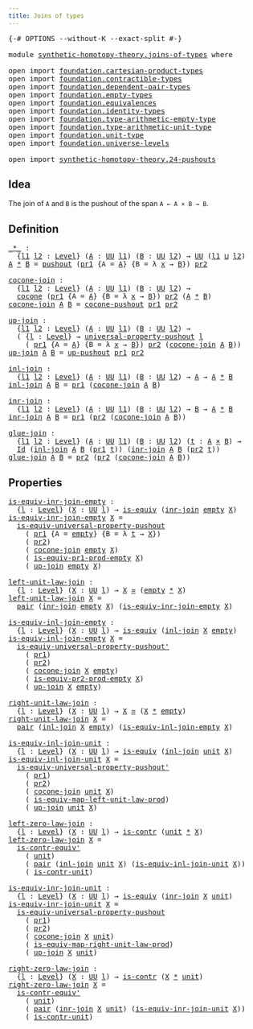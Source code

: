 ```yaml
---
title: Joins of types
---
```


<pre class="Agda"><a id="40" class="Symbol">{-#</a> <a id="44" class="Keyword">OPTIONS</a> <a id="52" class="Pragma">--without-K</a> <a id="64" class="Pragma">--exact-split</a> <a id="78" class="Symbol">#-}</a>

<a id="83" class="Keyword">module</a> <a id="90" href="synthetic-homotopy-theory.joins-of-types.html" class="Module">synthetic-homotopy-theory.joins-of-types</a> <a id="131" class="Keyword">where</a>

<a id="138" class="Keyword">open</a> <a id="143" class="Keyword">import</a> <a id="150" href="foundation.cartesian-product-types.html" class="Module">foundation.cartesian-product-types</a>
<a id="185" class="Keyword">open</a> <a id="190" class="Keyword">import</a> <a id="197" href="foundation.contractible-types.html" class="Module">foundation.contractible-types</a>
<a id="227" class="Keyword">open</a> <a id="232" class="Keyword">import</a> <a id="239" href="foundation.dependent-pair-types.html" class="Module">foundation.dependent-pair-types</a>
<a id="271" class="Keyword">open</a> <a id="276" class="Keyword">import</a> <a id="283" href="foundation.empty-types.html" class="Module">foundation.empty-types</a>
<a id="306" class="Keyword">open</a> <a id="311" class="Keyword">import</a> <a id="318" href="foundation.equivalences.html" class="Module">foundation.equivalences</a>
<a id="342" class="Keyword">open</a> <a id="347" class="Keyword">import</a> <a id="354" href="foundation.identity-types.html" class="Module">foundation.identity-types</a>
<a id="380" class="Keyword">open</a> <a id="385" class="Keyword">import</a> <a id="392" href="foundation.type-arithmetic-empty-type.html" class="Module">foundation.type-arithmetic-empty-type</a>
<a id="430" class="Keyword">open</a> <a id="435" class="Keyword">import</a> <a id="442" href="foundation.type-arithmetic-unit-type.html" class="Module">foundation.type-arithmetic-unit-type</a>
<a id="479" class="Keyword">open</a> <a id="484" class="Keyword">import</a> <a id="491" href="foundation.unit-type.html" class="Module">foundation.unit-type</a>
<a id="512" class="Keyword">open</a> <a id="517" class="Keyword">import</a> <a id="524" href="foundation.universe-levels.html" class="Module">foundation.universe-levels</a>

<a id="552" class="Keyword">open</a> <a id="557" class="Keyword">import</a> <a id="564" href="synthetic-homotopy-theory.24-pushouts.html" class="Module">synthetic-homotopy-theory.24-pushouts</a>
</pre>
## Idea

The join of `A` and `B` is the pushout of the span `A ← A × B → B`.

## Definition

<pre class="Agda"><a id="_*_"></a><a id="708" href="synthetic-homotopy-theory.joins-of-types.html#708" class="Function Operator">_*_</a> <a id="712" class="Symbol">:</a>
  <a id="716" class="Symbol">{</a><a id="717" href="synthetic-homotopy-theory.joins-of-types.html#717" class="Bound">l1</a> <a id="720" href="synthetic-homotopy-theory.joins-of-types.html#720" class="Bound">l2</a> <a id="723" class="Symbol">:</a> <a id="725" href="Agda.Primitive.html#597" class="Postulate">Level</a><a id="730" class="Symbol">}</a> <a id="732" class="Symbol">(</a><a id="733" href="synthetic-homotopy-theory.joins-of-types.html#733" class="Bound">A</a> <a id="735" class="Symbol">:</a> <a id="737" href="foundation-core.universe-levels.html#222" class="Primitive">UU</a> <a id="740" href="synthetic-homotopy-theory.joins-of-types.html#717" class="Bound">l1</a><a id="742" class="Symbol">)</a> <a id="744" class="Symbol">(</a><a id="745" href="synthetic-homotopy-theory.joins-of-types.html#745" class="Bound">B</a> <a id="747" class="Symbol">:</a> <a id="749" href="foundation-core.universe-levels.html#222" class="Primitive">UU</a> <a id="752" href="synthetic-homotopy-theory.joins-of-types.html#720" class="Bound">l2</a><a id="754" class="Symbol">)</a> <a id="756" class="Symbol">→</a> <a id="758" href="foundation-core.universe-levels.html#222" class="Primitive">UU</a> <a id="761" class="Symbol">(</a><a id="762" href="synthetic-homotopy-theory.joins-of-types.html#717" class="Bound">l1</a> <a id="765" href="Agda.Primitive.html#810" class="Primitive Operator">⊔</a> <a id="767" href="synthetic-homotopy-theory.joins-of-types.html#720" class="Bound">l2</a><a id="769" class="Symbol">)</a>
<a id="771" href="synthetic-homotopy-theory.joins-of-types.html#771" class="Bound">A</a> <a id="773" href="synthetic-homotopy-theory.joins-of-types.html#708" class="Function Operator">*</a> <a id="775" href="synthetic-homotopy-theory.joins-of-types.html#775" class="Bound">B</a> <a id="777" class="Symbol">=</a> <a id="779" href="synthetic-homotopy-theory.24-pushouts.html#11039" class="Postulate">pushout</a> <a id="787" class="Symbol">(</a><a id="788" href="foundation-core.dependent-pair-types.html#592" class="Field">pr1</a> <a id="792" class="Symbol">{</a><a id="793" class="Argument">A</a> <a id="795" class="Symbol">=</a> <a id="797" href="synthetic-homotopy-theory.joins-of-types.html#771" class="Bound">A</a><a id="798" class="Symbol">}</a> <a id="800" class="Symbol">{</a><a id="801" class="Argument">B</a> <a id="803" class="Symbol">=</a> <a id="805" class="Symbol">λ</a> <a id="807" href="synthetic-homotopy-theory.joins-of-types.html#807" class="Bound">x</a> <a id="809" class="Symbol">→</a> <a id="811" href="synthetic-homotopy-theory.joins-of-types.html#775" class="Bound">B</a><a id="812" class="Symbol">})</a> <a id="815" href="foundation-core.dependent-pair-types.html#604" class="Field">pr2</a>

<a id="cocone-join"></a><a id="820" href="synthetic-homotopy-theory.joins-of-types.html#820" class="Function">cocone-join</a> <a id="832" class="Symbol">:</a>
  <a id="836" class="Symbol">{</a><a id="837" href="synthetic-homotopy-theory.joins-of-types.html#837" class="Bound">l1</a> <a id="840" href="synthetic-homotopy-theory.joins-of-types.html#840" class="Bound">l2</a> <a id="843" class="Symbol">:</a> <a id="845" href="Agda.Primitive.html#597" class="Postulate">Level</a><a id="850" class="Symbol">}</a> <a id="852" class="Symbol">(</a><a id="853" href="synthetic-homotopy-theory.joins-of-types.html#853" class="Bound">A</a> <a id="855" class="Symbol">:</a> <a id="857" href="foundation-core.universe-levels.html#222" class="Primitive">UU</a> <a id="860" href="synthetic-homotopy-theory.joins-of-types.html#837" class="Bound">l1</a><a id="862" class="Symbol">)</a> <a id="864" class="Symbol">(</a><a id="865" href="synthetic-homotopy-theory.joins-of-types.html#865" class="Bound">B</a> <a id="867" class="Symbol">:</a> <a id="869" href="foundation-core.universe-levels.html#222" class="Primitive">UU</a> <a id="872" href="synthetic-homotopy-theory.joins-of-types.html#840" class="Bound">l2</a><a id="874" class="Symbol">)</a> <a id="876" class="Symbol">→</a>
  <a id="880" href="synthetic-homotopy-theory.24-pushouts.html#1435" class="Function">cocone</a> <a id="887" class="Symbol">(</a><a id="888" href="foundation-core.dependent-pair-types.html#592" class="Field">pr1</a> <a id="892" class="Symbol">{</a><a id="893" class="Argument">A</a> <a id="895" class="Symbol">=</a> <a id="897" href="synthetic-homotopy-theory.joins-of-types.html#853" class="Bound">A</a><a id="898" class="Symbol">}</a> <a id="900" class="Symbol">{</a><a id="901" class="Argument">B</a> <a id="903" class="Symbol">=</a> <a id="905" class="Symbol">λ</a> <a id="907" href="synthetic-homotopy-theory.joins-of-types.html#907" class="Bound">x</a> <a id="909" class="Symbol">→</a> <a id="911" href="synthetic-homotopy-theory.joins-of-types.html#865" class="Bound">B</a><a id="912" class="Symbol">})</a> <a id="915" href="foundation-core.dependent-pair-types.html#604" class="Field">pr2</a> <a id="919" class="Symbol">(</a><a id="920" href="synthetic-homotopy-theory.joins-of-types.html#853" class="Bound">A</a> <a id="922" href="synthetic-homotopy-theory.joins-of-types.html#708" class="Function Operator">*</a> <a id="924" href="synthetic-homotopy-theory.joins-of-types.html#865" class="Bound">B</a><a id="925" class="Symbol">)</a>
<a id="927" href="synthetic-homotopy-theory.joins-of-types.html#820" class="Function">cocone-join</a> <a id="939" href="synthetic-homotopy-theory.joins-of-types.html#939" class="Bound">A</a> <a id="941" href="synthetic-homotopy-theory.joins-of-types.html#941" class="Bound">B</a> <a id="943" class="Symbol">=</a> <a id="945" href="synthetic-homotopy-theory.24-pushouts.html#11588" class="Function">cocone-pushout</a> <a id="960" href="foundation-core.dependent-pair-types.html#592" class="Field">pr1</a> <a id="964" href="foundation-core.dependent-pair-types.html#604" class="Field">pr2</a>

<a id="up-join"></a><a id="969" href="synthetic-homotopy-theory.joins-of-types.html#969" class="Function">up-join</a> <a id="977" class="Symbol">:</a>
  <a id="981" class="Symbol">{</a><a id="982" href="synthetic-homotopy-theory.joins-of-types.html#982" class="Bound">l1</a> <a id="985" href="synthetic-homotopy-theory.joins-of-types.html#985" class="Bound">l2</a> <a id="988" class="Symbol">:</a> <a id="990" href="Agda.Primitive.html#597" class="Postulate">Level</a><a id="995" class="Symbol">}</a> <a id="997" class="Symbol">(</a><a id="998" href="synthetic-homotopy-theory.joins-of-types.html#998" class="Bound">A</a> <a id="1000" class="Symbol">:</a> <a id="1002" href="foundation-core.universe-levels.html#222" class="Primitive">UU</a> <a id="1005" href="synthetic-homotopy-theory.joins-of-types.html#982" class="Bound">l1</a><a id="1007" class="Symbol">)</a> <a id="1009" class="Symbol">(</a><a id="1010" href="synthetic-homotopy-theory.joins-of-types.html#1010" class="Bound">B</a> <a id="1012" class="Symbol">:</a> <a id="1014" href="foundation-core.universe-levels.html#222" class="Primitive">UU</a> <a id="1017" href="synthetic-homotopy-theory.joins-of-types.html#985" class="Bound">l2</a><a id="1019" class="Symbol">)</a> <a id="1021" class="Symbol">→</a>
  <a id="1025" class="Symbol">(</a> <a id="1027" class="Symbol">{</a><a id="1028" href="synthetic-homotopy-theory.joins-of-types.html#1028" class="Bound">l</a> <a id="1030" class="Symbol">:</a> <a id="1032" href="Agda.Primitive.html#597" class="Postulate">Level</a><a id="1037" class="Symbol">}</a> <a id="1039" class="Symbol">→</a> <a id="1041" href="synthetic-homotopy-theory.24-pushouts.html#5578" class="Function">universal-property-pushout</a> <a id="1068" href="synthetic-homotopy-theory.joins-of-types.html#1028" class="Bound">l</a>
    <a id="1074" class="Symbol">(</a> <a id="1076" href="foundation-core.dependent-pair-types.html#592" class="Field">pr1</a> <a id="1080" class="Symbol">{</a><a id="1081" class="Argument">A</a> <a id="1083" class="Symbol">=</a> <a id="1085" href="synthetic-homotopy-theory.joins-of-types.html#998" class="Bound">A</a><a id="1086" class="Symbol">}</a> <a id="1088" class="Symbol">{</a><a id="1089" class="Argument">B</a> <a id="1091" class="Symbol">=</a> <a id="1093" class="Symbol">λ</a> <a id="1095" href="synthetic-homotopy-theory.joins-of-types.html#1095" class="Bound">x</a> <a id="1097" class="Symbol">→</a> <a id="1099" href="synthetic-homotopy-theory.joins-of-types.html#1010" class="Bound">B</a><a id="1100" class="Symbol">})</a> <a id="1103" href="foundation-core.dependent-pair-types.html#604" class="Field">pr2</a> <a id="1107" class="Symbol">(</a><a id="1108" href="synthetic-homotopy-theory.joins-of-types.html#820" class="Function">cocone-join</a> <a id="1120" href="synthetic-homotopy-theory.joins-of-types.html#998" class="Bound">A</a> <a id="1122" href="synthetic-homotopy-theory.joins-of-types.html#1010" class="Bound">B</a><a id="1123" class="Symbol">))</a>
<a id="1126" href="synthetic-homotopy-theory.joins-of-types.html#969" class="Function">up-join</a> <a id="1134" href="synthetic-homotopy-theory.joins-of-types.html#1134" class="Bound">A</a> <a id="1136" href="synthetic-homotopy-theory.joins-of-types.html#1136" class="Bound">B</a> <a id="1138" class="Symbol">=</a> <a id="1140" href="synthetic-homotopy-theory.24-pushouts.html#11842" class="Postulate">up-pushout</a> <a id="1151" href="foundation-core.dependent-pair-types.html#592" class="Field">pr1</a> <a id="1155" href="foundation-core.dependent-pair-types.html#604" class="Field">pr2</a>

<a id="inl-join"></a><a id="1160" href="synthetic-homotopy-theory.joins-of-types.html#1160" class="Function">inl-join</a> <a id="1169" class="Symbol">:</a>
  <a id="1173" class="Symbol">{</a><a id="1174" href="synthetic-homotopy-theory.joins-of-types.html#1174" class="Bound">l1</a> <a id="1177" href="synthetic-homotopy-theory.joins-of-types.html#1177" class="Bound">l2</a> <a id="1180" class="Symbol">:</a> <a id="1182" href="Agda.Primitive.html#597" class="Postulate">Level</a><a id="1187" class="Symbol">}</a> <a id="1189" class="Symbol">(</a><a id="1190" href="synthetic-homotopy-theory.joins-of-types.html#1190" class="Bound">A</a> <a id="1192" class="Symbol">:</a> <a id="1194" href="foundation-core.universe-levels.html#222" class="Primitive">UU</a> <a id="1197" href="synthetic-homotopy-theory.joins-of-types.html#1174" class="Bound">l1</a><a id="1199" class="Symbol">)</a> <a id="1201" class="Symbol">(</a><a id="1202" href="synthetic-homotopy-theory.joins-of-types.html#1202" class="Bound">B</a> <a id="1204" class="Symbol">:</a> <a id="1206" href="foundation-core.universe-levels.html#222" class="Primitive">UU</a> <a id="1209" href="synthetic-homotopy-theory.joins-of-types.html#1177" class="Bound">l2</a><a id="1211" class="Symbol">)</a> <a id="1213" class="Symbol">→</a> <a id="1215" href="synthetic-homotopy-theory.joins-of-types.html#1190" class="Bound">A</a> <a id="1217" class="Symbol">→</a> <a id="1219" href="synthetic-homotopy-theory.joins-of-types.html#1190" class="Bound">A</a> <a id="1221" href="synthetic-homotopy-theory.joins-of-types.html#708" class="Function Operator">*</a> <a id="1223" href="synthetic-homotopy-theory.joins-of-types.html#1202" class="Bound">B</a>
<a id="1225" href="synthetic-homotopy-theory.joins-of-types.html#1160" class="Function">inl-join</a> <a id="1234" href="synthetic-homotopy-theory.joins-of-types.html#1234" class="Bound">A</a> <a id="1236" href="synthetic-homotopy-theory.joins-of-types.html#1236" class="Bound">B</a> <a id="1238" class="Symbol">=</a> <a id="1240" href="foundation-core.dependent-pair-types.html#592" class="Field">pr1</a> <a id="1244" class="Symbol">(</a><a id="1245" href="synthetic-homotopy-theory.joins-of-types.html#820" class="Function">cocone-join</a> <a id="1257" href="synthetic-homotopy-theory.joins-of-types.html#1234" class="Bound">A</a> <a id="1259" href="synthetic-homotopy-theory.joins-of-types.html#1236" class="Bound">B</a><a id="1260" class="Symbol">)</a>

<a id="inr-join"></a><a id="1263" href="synthetic-homotopy-theory.joins-of-types.html#1263" class="Function">inr-join</a> <a id="1272" class="Symbol">:</a>
  <a id="1276" class="Symbol">{</a><a id="1277" href="synthetic-homotopy-theory.joins-of-types.html#1277" class="Bound">l1</a> <a id="1280" href="synthetic-homotopy-theory.joins-of-types.html#1280" class="Bound">l2</a> <a id="1283" class="Symbol">:</a> <a id="1285" href="Agda.Primitive.html#597" class="Postulate">Level</a><a id="1290" class="Symbol">}</a> <a id="1292" class="Symbol">(</a><a id="1293" href="synthetic-homotopy-theory.joins-of-types.html#1293" class="Bound">A</a> <a id="1295" class="Symbol">:</a> <a id="1297" href="foundation-core.universe-levels.html#222" class="Primitive">UU</a> <a id="1300" href="synthetic-homotopy-theory.joins-of-types.html#1277" class="Bound">l1</a><a id="1302" class="Symbol">)</a> <a id="1304" class="Symbol">(</a><a id="1305" href="synthetic-homotopy-theory.joins-of-types.html#1305" class="Bound">B</a> <a id="1307" class="Symbol">:</a> <a id="1309" href="foundation-core.universe-levels.html#222" class="Primitive">UU</a> <a id="1312" href="synthetic-homotopy-theory.joins-of-types.html#1280" class="Bound">l2</a><a id="1314" class="Symbol">)</a> <a id="1316" class="Symbol">→</a> <a id="1318" href="synthetic-homotopy-theory.joins-of-types.html#1305" class="Bound">B</a> <a id="1320" class="Symbol">→</a> <a id="1322" href="synthetic-homotopy-theory.joins-of-types.html#1293" class="Bound">A</a> <a id="1324" href="synthetic-homotopy-theory.joins-of-types.html#708" class="Function Operator">*</a> <a id="1326" href="synthetic-homotopy-theory.joins-of-types.html#1305" class="Bound">B</a>
<a id="1328" href="synthetic-homotopy-theory.joins-of-types.html#1263" class="Function">inr-join</a> <a id="1337" href="synthetic-homotopy-theory.joins-of-types.html#1337" class="Bound">A</a> <a id="1339" href="synthetic-homotopy-theory.joins-of-types.html#1339" class="Bound">B</a> <a id="1341" class="Symbol">=</a> <a id="1343" href="foundation-core.dependent-pair-types.html#592" class="Field">pr1</a> <a id="1347" class="Symbol">(</a><a id="1348" href="foundation-core.dependent-pair-types.html#604" class="Field">pr2</a> <a id="1352" class="Symbol">(</a><a id="1353" href="synthetic-homotopy-theory.joins-of-types.html#820" class="Function">cocone-join</a> <a id="1365" href="synthetic-homotopy-theory.joins-of-types.html#1337" class="Bound">A</a> <a id="1367" href="synthetic-homotopy-theory.joins-of-types.html#1339" class="Bound">B</a><a id="1368" class="Symbol">))</a>

<a id="glue-join"></a><a id="1372" href="synthetic-homotopy-theory.joins-of-types.html#1372" class="Function">glue-join</a> <a id="1382" class="Symbol">:</a>
  <a id="1386" class="Symbol">{</a><a id="1387" href="synthetic-homotopy-theory.joins-of-types.html#1387" class="Bound">l1</a> <a id="1390" href="synthetic-homotopy-theory.joins-of-types.html#1390" class="Bound">l2</a> <a id="1393" class="Symbol">:</a> <a id="1395" href="Agda.Primitive.html#597" class="Postulate">Level</a><a id="1400" class="Symbol">}</a> <a id="1402" class="Symbol">(</a><a id="1403" href="synthetic-homotopy-theory.joins-of-types.html#1403" class="Bound">A</a> <a id="1405" class="Symbol">:</a> <a id="1407" href="foundation-core.universe-levels.html#222" class="Primitive">UU</a> <a id="1410" href="synthetic-homotopy-theory.joins-of-types.html#1387" class="Bound">l1</a><a id="1412" class="Symbol">)</a> <a id="1414" class="Symbol">(</a><a id="1415" href="synthetic-homotopy-theory.joins-of-types.html#1415" class="Bound">B</a> <a id="1417" class="Symbol">:</a> <a id="1419" href="foundation-core.universe-levels.html#222" class="Primitive">UU</a> <a id="1422" href="synthetic-homotopy-theory.joins-of-types.html#1390" class="Bound">l2</a><a id="1424" class="Symbol">)</a> <a id="1426" class="Symbol">(</a><a id="1427" href="synthetic-homotopy-theory.joins-of-types.html#1427" class="Bound">t</a> <a id="1429" class="Symbol">:</a> <a id="1431" href="synthetic-homotopy-theory.joins-of-types.html#1403" class="Bound">A</a> <a id="1433" href="foundation-core.cartesian-product-types.html#577" class="Function Operator">×</a> <a id="1435" href="synthetic-homotopy-theory.joins-of-types.html#1415" class="Bound">B</a><a id="1436" class="Symbol">)</a> <a id="1438" class="Symbol">→</a>
  <a id="1442" href="foundation-core.identity-types.html#641" class="Datatype">Id</a> <a id="1445" class="Symbol">(</a><a id="1446" href="synthetic-homotopy-theory.joins-of-types.html#1160" class="Function">inl-join</a> <a id="1455" href="synthetic-homotopy-theory.joins-of-types.html#1403" class="Bound">A</a> <a id="1457" href="synthetic-homotopy-theory.joins-of-types.html#1415" class="Bound">B</a> <a id="1459" class="Symbol">(</a><a id="1460" href="foundation-core.dependent-pair-types.html#592" class="Field">pr1</a> <a id="1464" href="synthetic-homotopy-theory.joins-of-types.html#1427" class="Bound">t</a><a id="1465" class="Symbol">))</a> <a id="1468" class="Symbol">(</a><a id="1469" href="synthetic-homotopy-theory.joins-of-types.html#1263" class="Function">inr-join</a> <a id="1478" href="synthetic-homotopy-theory.joins-of-types.html#1403" class="Bound">A</a> <a id="1480" href="synthetic-homotopy-theory.joins-of-types.html#1415" class="Bound">B</a> <a id="1482" class="Symbol">(</a><a id="1483" href="foundation-core.dependent-pair-types.html#604" class="Field">pr2</a> <a id="1487" href="synthetic-homotopy-theory.joins-of-types.html#1427" class="Bound">t</a><a id="1488" class="Symbol">))</a>
<a id="1491" href="synthetic-homotopy-theory.joins-of-types.html#1372" class="Function">glue-join</a> <a id="1501" href="synthetic-homotopy-theory.joins-of-types.html#1501" class="Bound">A</a> <a id="1503" href="synthetic-homotopy-theory.joins-of-types.html#1503" class="Bound">B</a> <a id="1505" class="Symbol">=</a> <a id="1507" href="foundation-core.dependent-pair-types.html#604" class="Field">pr2</a> <a id="1511" class="Symbol">(</a><a id="1512" href="foundation-core.dependent-pair-types.html#604" class="Field">pr2</a> <a id="1516" class="Symbol">(</a><a id="1517" href="synthetic-homotopy-theory.joins-of-types.html#820" class="Function">cocone-join</a> <a id="1529" href="synthetic-homotopy-theory.joins-of-types.html#1501" class="Bound">A</a> <a id="1531" href="synthetic-homotopy-theory.joins-of-types.html#1503" class="Bound">B</a><a id="1532" class="Symbol">))</a>
</pre>
## Properties

<pre class="Agda"><a id="is-equiv-inr-join-empty"></a><a id="1563" href="synthetic-homotopy-theory.joins-of-types.html#1563" class="Function">is-equiv-inr-join-empty</a> <a id="1587" class="Symbol">:</a>
  <a id="1591" class="Symbol">{</a><a id="1592" href="synthetic-homotopy-theory.joins-of-types.html#1592" class="Bound">l</a> <a id="1594" class="Symbol">:</a> <a id="1596" href="Agda.Primitive.html#597" class="Postulate">Level</a><a id="1601" class="Symbol">}</a> <a id="1603" class="Symbol">(</a><a id="1604" href="synthetic-homotopy-theory.joins-of-types.html#1604" class="Bound">X</a> <a id="1606" class="Symbol">:</a> <a id="1608" href="foundation-core.universe-levels.html#222" class="Primitive">UU</a> <a id="1611" href="synthetic-homotopy-theory.joins-of-types.html#1592" class="Bound">l</a><a id="1612" class="Symbol">)</a> <a id="1614" class="Symbol">→</a> <a id="1616" href="foundation-core.equivalences.html#1542" class="Function">is-equiv</a> <a id="1625" class="Symbol">(</a><a id="1626" href="synthetic-homotopy-theory.joins-of-types.html#1263" class="Function">inr-join</a> <a id="1635" href="foundation-core.empty-types.html#1044" class="Datatype">empty</a> <a id="1641" href="synthetic-homotopy-theory.joins-of-types.html#1604" class="Bound">X</a><a id="1642" class="Symbol">)</a>
<a id="1644" href="synthetic-homotopy-theory.joins-of-types.html#1563" class="Function">is-equiv-inr-join-empty</a> <a id="1668" href="synthetic-homotopy-theory.joins-of-types.html#1668" class="Bound">X</a> <a id="1670" class="Symbol">=</a>
  <a id="1674" href="synthetic-homotopy-theory.24-pushouts.html#22298" class="Function">is-equiv-universal-property-pushout</a>
    <a id="1714" class="Symbol">(</a> <a id="1716" href="foundation-core.dependent-pair-types.html#592" class="Field">pr1</a> <a id="1720" class="Symbol">{</a><a id="1721" class="Argument">A</a> <a id="1723" class="Symbol">=</a> <a id="1725" href="foundation-core.empty-types.html#1044" class="Datatype">empty</a><a id="1730" class="Symbol">}</a> <a id="1732" class="Symbol">{</a><a id="1733" class="Argument">B</a> <a id="1735" class="Symbol">=</a> <a id="1737" class="Symbol">λ</a> <a id="1739" href="synthetic-homotopy-theory.joins-of-types.html#1739" class="Bound">t</a> <a id="1741" class="Symbol">→</a> <a id="1743" href="synthetic-homotopy-theory.joins-of-types.html#1668" class="Bound">X</a><a id="1744" class="Symbol">})</a>
    <a id="1751" class="Symbol">(</a> <a id="1753" href="foundation-core.dependent-pair-types.html#604" class="Field">pr2</a><a id="1756" class="Symbol">)</a>
    <a id="1762" class="Symbol">(</a> <a id="1764" href="synthetic-homotopy-theory.joins-of-types.html#820" class="Function">cocone-join</a> <a id="1776" href="foundation-core.empty-types.html#1044" class="Datatype">empty</a> <a id="1782" href="synthetic-homotopy-theory.joins-of-types.html#1668" class="Bound">X</a><a id="1783" class="Symbol">)</a>
    <a id="1789" class="Symbol">(</a> <a id="1791" href="foundation.type-arithmetic-empty-type.html#1211" class="Function">is-equiv-pr1-prod-empty</a> <a id="1815" href="synthetic-homotopy-theory.joins-of-types.html#1668" class="Bound">X</a><a id="1816" class="Symbol">)</a>
    <a id="1822" class="Symbol">(</a> <a id="1824" href="synthetic-homotopy-theory.joins-of-types.html#969" class="Function">up-join</a> <a id="1832" href="foundation-core.empty-types.html#1044" class="Datatype">empty</a> <a id="1838" href="synthetic-homotopy-theory.joins-of-types.html#1668" class="Bound">X</a><a id="1839" class="Symbol">)</a>

<a id="left-unit-law-join"></a><a id="1842" href="synthetic-homotopy-theory.joins-of-types.html#1842" class="Function">left-unit-law-join</a> <a id="1861" class="Symbol">:</a>
  <a id="1865" class="Symbol">{</a><a id="1866" href="synthetic-homotopy-theory.joins-of-types.html#1866" class="Bound">l</a> <a id="1868" class="Symbol">:</a> <a id="1870" href="Agda.Primitive.html#597" class="Postulate">Level</a><a id="1875" class="Symbol">}</a> <a id="1877" class="Symbol">(</a><a id="1878" href="synthetic-homotopy-theory.joins-of-types.html#1878" class="Bound">X</a> <a id="1880" class="Symbol">:</a> <a id="1882" href="foundation-core.universe-levels.html#222" class="Primitive">UU</a> <a id="1885" href="synthetic-homotopy-theory.joins-of-types.html#1866" class="Bound">l</a><a id="1886" class="Symbol">)</a> <a id="1888" class="Symbol">→</a> <a id="1890" href="synthetic-homotopy-theory.joins-of-types.html#1878" class="Bound">X</a> <a id="1892" href="foundation-core.equivalences.html#1607" class="Function Operator">≃</a> <a id="1894" class="Symbol">(</a><a id="1895" href="foundation-core.empty-types.html#1044" class="Datatype">empty</a> <a id="1901" href="synthetic-homotopy-theory.joins-of-types.html#708" class="Function Operator">*</a> <a id="1903" href="synthetic-homotopy-theory.joins-of-types.html#1878" class="Bound">X</a><a id="1904" class="Symbol">)</a>
<a id="1906" href="synthetic-homotopy-theory.joins-of-types.html#1842" class="Function">left-unit-law-join</a> <a id="1925" href="synthetic-homotopy-theory.joins-of-types.html#1925" class="Bound">X</a> <a id="1927" class="Symbol">=</a>
  <a id="1931" href="foundation-core.dependent-pair-types.html#575" class="InductiveConstructor">pair</a> <a id="1936" class="Symbol">(</a><a id="1937" href="synthetic-homotopy-theory.joins-of-types.html#1263" class="Function">inr-join</a> <a id="1946" href="foundation-core.empty-types.html#1044" class="Datatype">empty</a> <a id="1952" href="synthetic-homotopy-theory.joins-of-types.html#1925" class="Bound">X</a><a id="1953" class="Symbol">)</a> <a id="1955" class="Symbol">(</a><a id="1956" href="synthetic-homotopy-theory.joins-of-types.html#1563" class="Function">is-equiv-inr-join-empty</a> <a id="1980" href="synthetic-homotopy-theory.joins-of-types.html#1925" class="Bound">X</a><a id="1981" class="Symbol">)</a>

<a id="is-equiv-inl-join-empty"></a><a id="1984" href="synthetic-homotopy-theory.joins-of-types.html#1984" class="Function">is-equiv-inl-join-empty</a> <a id="2008" class="Symbol">:</a>
  <a id="2012" class="Symbol">{</a><a id="2013" href="synthetic-homotopy-theory.joins-of-types.html#2013" class="Bound">l</a> <a id="2015" class="Symbol">:</a> <a id="2017" href="Agda.Primitive.html#597" class="Postulate">Level</a><a id="2022" class="Symbol">}</a> <a id="2024" class="Symbol">(</a><a id="2025" href="synthetic-homotopy-theory.joins-of-types.html#2025" class="Bound">X</a> <a id="2027" class="Symbol">:</a> <a id="2029" href="foundation-core.universe-levels.html#222" class="Primitive">UU</a> <a id="2032" href="synthetic-homotopy-theory.joins-of-types.html#2013" class="Bound">l</a><a id="2033" class="Symbol">)</a> <a id="2035" class="Symbol">→</a> <a id="2037" href="foundation-core.equivalences.html#1542" class="Function">is-equiv</a> <a id="2046" class="Symbol">(</a><a id="2047" href="synthetic-homotopy-theory.joins-of-types.html#1160" class="Function">inl-join</a> <a id="2056" href="synthetic-homotopy-theory.joins-of-types.html#2025" class="Bound">X</a> <a id="2058" href="foundation-core.empty-types.html#1044" class="Datatype">empty</a><a id="2063" class="Symbol">)</a>
<a id="2065" href="synthetic-homotopy-theory.joins-of-types.html#1984" class="Function">is-equiv-inl-join-empty</a> <a id="2089" href="synthetic-homotopy-theory.joins-of-types.html#2089" class="Bound">X</a> <a id="2091" class="Symbol">=</a>
  <a id="2095" href="synthetic-homotopy-theory.24-pushouts.html#23451" class="Function">is-equiv-universal-property-pushout&#39;</a>
    <a id="2136" class="Symbol">(</a> <a id="2138" href="foundation-core.dependent-pair-types.html#592" class="Field">pr1</a><a id="2141" class="Symbol">)</a>
    <a id="2147" class="Symbol">(</a> <a id="2149" href="foundation-core.dependent-pair-types.html#604" class="Field">pr2</a><a id="2152" class="Symbol">)</a>
    <a id="2158" class="Symbol">(</a> <a id="2160" href="synthetic-homotopy-theory.joins-of-types.html#820" class="Function">cocone-join</a> <a id="2172" href="synthetic-homotopy-theory.joins-of-types.html#2089" class="Bound">X</a> <a id="2174" href="foundation-core.empty-types.html#1044" class="Datatype">empty</a><a id="2179" class="Symbol">)</a>
    <a id="2185" class="Symbol">(</a> <a id="2187" href="foundation.type-arithmetic-empty-type.html#1909" class="Function">is-equiv-pr2-prod-empty</a> <a id="2211" href="synthetic-homotopy-theory.joins-of-types.html#2089" class="Bound">X</a><a id="2212" class="Symbol">)</a>
    <a id="2218" class="Symbol">(</a> <a id="2220" href="synthetic-homotopy-theory.joins-of-types.html#969" class="Function">up-join</a> <a id="2228" href="synthetic-homotopy-theory.joins-of-types.html#2089" class="Bound">X</a> <a id="2230" href="foundation-core.empty-types.html#1044" class="Datatype">empty</a><a id="2235" class="Symbol">)</a>

<a id="right-unit-law-join"></a><a id="2238" href="synthetic-homotopy-theory.joins-of-types.html#2238" class="Function">right-unit-law-join</a> <a id="2258" class="Symbol">:</a>
  <a id="2262" class="Symbol">{</a><a id="2263" href="synthetic-homotopy-theory.joins-of-types.html#2263" class="Bound">l</a> <a id="2265" class="Symbol">:</a> <a id="2267" href="Agda.Primitive.html#597" class="Postulate">Level</a><a id="2272" class="Symbol">}</a> <a id="2274" class="Symbol">(</a><a id="2275" href="synthetic-homotopy-theory.joins-of-types.html#2275" class="Bound">X</a> <a id="2277" class="Symbol">:</a> <a id="2279" href="foundation-core.universe-levels.html#222" class="Primitive">UU</a> <a id="2282" href="synthetic-homotopy-theory.joins-of-types.html#2263" class="Bound">l</a><a id="2283" class="Symbol">)</a> <a id="2285" class="Symbol">→</a> <a id="2287" href="synthetic-homotopy-theory.joins-of-types.html#2275" class="Bound">X</a> <a id="2289" href="foundation-core.equivalences.html#1607" class="Function Operator">≃</a> <a id="2291" class="Symbol">(</a><a id="2292" href="synthetic-homotopy-theory.joins-of-types.html#2275" class="Bound">X</a> <a id="2294" href="synthetic-homotopy-theory.joins-of-types.html#708" class="Function Operator">*</a> <a id="2296" href="foundation-core.empty-types.html#1044" class="Datatype">empty</a><a id="2301" class="Symbol">)</a>
<a id="2303" href="synthetic-homotopy-theory.joins-of-types.html#2238" class="Function">right-unit-law-join</a> <a id="2323" href="synthetic-homotopy-theory.joins-of-types.html#2323" class="Bound">X</a> <a id="2325" class="Symbol">=</a>
  <a id="2329" href="foundation-core.dependent-pair-types.html#575" class="InductiveConstructor">pair</a> <a id="2334" class="Symbol">(</a><a id="2335" href="synthetic-homotopy-theory.joins-of-types.html#1160" class="Function">inl-join</a> <a id="2344" href="synthetic-homotopy-theory.joins-of-types.html#2323" class="Bound">X</a> <a id="2346" href="foundation-core.empty-types.html#1044" class="Datatype">empty</a><a id="2351" class="Symbol">)</a> <a id="2353" class="Symbol">(</a><a id="2354" href="synthetic-homotopy-theory.joins-of-types.html#1984" class="Function">is-equiv-inl-join-empty</a> <a id="2378" href="synthetic-homotopy-theory.joins-of-types.html#2323" class="Bound">X</a><a id="2379" class="Symbol">)</a>

<a id="is-equiv-inl-join-unit"></a><a id="2382" href="synthetic-homotopy-theory.joins-of-types.html#2382" class="Function">is-equiv-inl-join-unit</a> <a id="2405" class="Symbol">:</a>
  <a id="2409" class="Symbol">{</a><a id="2410" href="synthetic-homotopy-theory.joins-of-types.html#2410" class="Bound">l</a> <a id="2412" class="Symbol">:</a> <a id="2414" href="Agda.Primitive.html#597" class="Postulate">Level</a><a id="2419" class="Symbol">}</a> <a id="2421" class="Symbol">(</a><a id="2422" href="synthetic-homotopy-theory.joins-of-types.html#2422" class="Bound">X</a> <a id="2424" class="Symbol">:</a> <a id="2426" href="foundation-core.universe-levels.html#222" class="Primitive">UU</a> <a id="2429" href="synthetic-homotopy-theory.joins-of-types.html#2410" class="Bound">l</a><a id="2430" class="Symbol">)</a> <a id="2432" class="Symbol">→</a> <a id="2434" href="foundation-core.equivalences.html#1542" class="Function">is-equiv</a> <a id="2443" class="Symbol">(</a><a id="2444" href="synthetic-homotopy-theory.joins-of-types.html#1160" class="Function">inl-join</a> <a id="2453" href="foundation.unit-type.html#1075" class="Datatype">unit</a> <a id="2458" href="synthetic-homotopy-theory.joins-of-types.html#2422" class="Bound">X</a><a id="2459" class="Symbol">)</a>
<a id="2461" href="synthetic-homotopy-theory.joins-of-types.html#2382" class="Function">is-equiv-inl-join-unit</a> <a id="2484" href="synthetic-homotopy-theory.joins-of-types.html#2484" class="Bound">X</a> <a id="2486" class="Symbol">=</a>
  <a id="2490" href="synthetic-homotopy-theory.24-pushouts.html#23451" class="Function">is-equiv-universal-property-pushout&#39;</a>
    <a id="2531" class="Symbol">(</a> <a id="2533" href="foundation-core.dependent-pair-types.html#592" class="Field">pr1</a><a id="2536" class="Symbol">)</a>
    <a id="2542" class="Symbol">(</a> <a id="2544" href="foundation-core.dependent-pair-types.html#604" class="Field">pr2</a><a id="2547" class="Symbol">)</a>
    <a id="2553" class="Symbol">(</a> <a id="2555" href="synthetic-homotopy-theory.joins-of-types.html#820" class="Function">cocone-join</a> <a id="2567" href="foundation.unit-type.html#1075" class="Datatype">unit</a> <a id="2572" href="synthetic-homotopy-theory.joins-of-types.html#2484" class="Bound">X</a><a id="2573" class="Symbol">)</a>
    <a id="2579" class="Symbol">(</a> <a id="2581" href="foundation.type-arithmetic-unit-type.html#2690" class="Function">is-equiv-map-left-unit-law-prod</a><a id="2612" class="Symbol">)</a>
    <a id="2618" class="Symbol">(</a> <a id="2620" href="synthetic-homotopy-theory.joins-of-types.html#969" class="Function">up-join</a> <a id="2628" href="foundation.unit-type.html#1075" class="Datatype">unit</a> <a id="2633" href="synthetic-homotopy-theory.joins-of-types.html#2484" class="Bound">X</a><a id="2634" class="Symbol">)</a>

<a id="left-zero-law-join"></a><a id="2637" href="synthetic-homotopy-theory.joins-of-types.html#2637" class="Function">left-zero-law-join</a> <a id="2656" class="Symbol">:</a>
  <a id="2660" class="Symbol">{</a><a id="2661" href="synthetic-homotopy-theory.joins-of-types.html#2661" class="Bound">l</a> <a id="2663" class="Symbol">:</a> <a id="2665" href="Agda.Primitive.html#597" class="Postulate">Level</a><a id="2670" class="Symbol">}</a> <a id="2672" class="Symbol">(</a><a id="2673" href="synthetic-homotopy-theory.joins-of-types.html#2673" class="Bound">X</a> <a id="2675" class="Symbol">:</a> <a id="2677" href="foundation-core.universe-levels.html#222" class="Primitive">UU</a> <a id="2680" href="synthetic-homotopy-theory.joins-of-types.html#2661" class="Bound">l</a><a id="2681" class="Symbol">)</a> <a id="2683" class="Symbol">→</a> <a id="2685" href="foundation-core.contractible-types.html#992" class="Function">is-contr</a> <a id="2694" class="Symbol">(</a><a id="2695" href="foundation.unit-type.html#1075" class="Datatype">unit</a> <a id="2700" href="synthetic-homotopy-theory.joins-of-types.html#708" class="Function Operator">*</a> <a id="2702" href="synthetic-homotopy-theory.joins-of-types.html#2673" class="Bound">X</a><a id="2703" class="Symbol">)</a>
<a id="2705" href="synthetic-homotopy-theory.joins-of-types.html#2637" class="Function">left-zero-law-join</a> <a id="2724" href="synthetic-homotopy-theory.joins-of-types.html#2724" class="Bound">X</a> <a id="2726" class="Symbol">=</a>
  <a id="2730" href="foundation-core.contractible-types.html#3806" class="Function">is-contr-equiv&#39;</a>
    <a id="2750" class="Symbol">(</a> <a id="2752" href="foundation.unit-type.html#1075" class="Datatype">unit</a><a id="2756" class="Symbol">)</a>
    <a id="2762" class="Symbol">(</a> <a id="2764" href="foundation-core.dependent-pair-types.html#575" class="InductiveConstructor">pair</a> <a id="2769" class="Symbol">(</a><a id="2770" href="synthetic-homotopy-theory.joins-of-types.html#1160" class="Function">inl-join</a> <a id="2779" href="foundation.unit-type.html#1075" class="Datatype">unit</a> <a id="2784" href="synthetic-homotopy-theory.joins-of-types.html#2724" class="Bound">X</a><a id="2785" class="Symbol">)</a> <a id="2787" class="Symbol">(</a><a id="2788" href="synthetic-homotopy-theory.joins-of-types.html#2382" class="Function">is-equiv-inl-join-unit</a> <a id="2811" href="synthetic-homotopy-theory.joins-of-types.html#2724" class="Bound">X</a><a id="2812" class="Symbol">))</a>
    <a id="2819" class="Symbol">(</a> <a id="2821" href="foundation.unit-type.html#2015" class="Function">is-contr-unit</a><a id="2834" class="Symbol">)</a>
    
<a id="is-equiv-inr-join-unit"></a><a id="2841" href="synthetic-homotopy-theory.joins-of-types.html#2841" class="Function">is-equiv-inr-join-unit</a> <a id="2864" class="Symbol">:</a>
  <a id="2868" class="Symbol">{</a><a id="2869" href="synthetic-homotopy-theory.joins-of-types.html#2869" class="Bound">l</a> <a id="2871" class="Symbol">:</a> <a id="2873" href="Agda.Primitive.html#597" class="Postulate">Level</a><a id="2878" class="Symbol">}</a> <a id="2880" class="Symbol">(</a><a id="2881" href="synthetic-homotopy-theory.joins-of-types.html#2881" class="Bound">X</a> <a id="2883" class="Symbol">:</a> <a id="2885" href="foundation-core.universe-levels.html#222" class="Primitive">UU</a> <a id="2888" href="synthetic-homotopy-theory.joins-of-types.html#2869" class="Bound">l</a><a id="2889" class="Symbol">)</a> <a id="2891" class="Symbol">→</a> <a id="2893" href="foundation-core.equivalences.html#1542" class="Function">is-equiv</a> <a id="2902" class="Symbol">(</a><a id="2903" href="synthetic-homotopy-theory.joins-of-types.html#1263" class="Function">inr-join</a> <a id="2912" href="synthetic-homotopy-theory.joins-of-types.html#2881" class="Bound">X</a> <a id="2914" href="foundation.unit-type.html#1075" class="Datatype">unit</a><a id="2918" class="Symbol">)</a>
<a id="2920" href="synthetic-homotopy-theory.joins-of-types.html#2841" class="Function">is-equiv-inr-join-unit</a> <a id="2943" href="synthetic-homotopy-theory.joins-of-types.html#2943" class="Bound">X</a> <a id="2945" class="Symbol">=</a>
  <a id="2949" href="synthetic-homotopy-theory.24-pushouts.html#22298" class="Function">is-equiv-universal-property-pushout</a>
    <a id="2989" class="Symbol">(</a> <a id="2991" href="foundation-core.dependent-pair-types.html#592" class="Field">pr1</a><a id="2994" class="Symbol">)</a>
    <a id="3000" class="Symbol">(</a> <a id="3002" href="foundation-core.dependent-pair-types.html#604" class="Field">pr2</a><a id="3005" class="Symbol">)</a>
    <a id="3011" class="Symbol">(</a> <a id="3013" href="synthetic-homotopy-theory.joins-of-types.html#820" class="Function">cocone-join</a> <a id="3025" href="synthetic-homotopy-theory.joins-of-types.html#2943" class="Bound">X</a> <a id="3027" href="foundation.unit-type.html#1075" class="Datatype">unit</a><a id="3031" class="Symbol">)</a>
    <a id="3037" class="Symbol">(</a> <a id="3039" href="foundation.type-arithmetic-unit-type.html#4076" class="Function">is-equiv-map-right-unit-law-prod</a><a id="3071" class="Symbol">)</a>
    <a id="3077" class="Symbol">(</a> <a id="3079" href="synthetic-homotopy-theory.joins-of-types.html#969" class="Function">up-join</a> <a id="3087" href="synthetic-homotopy-theory.joins-of-types.html#2943" class="Bound">X</a> <a id="3089" href="foundation.unit-type.html#1075" class="Datatype">unit</a><a id="3093" class="Symbol">)</a>

<a id="right-zero-law-join"></a><a id="3096" href="synthetic-homotopy-theory.joins-of-types.html#3096" class="Function">right-zero-law-join</a> <a id="3116" class="Symbol">:</a>
  <a id="3120" class="Symbol">{</a><a id="3121" href="synthetic-homotopy-theory.joins-of-types.html#3121" class="Bound">l</a> <a id="3123" class="Symbol">:</a> <a id="3125" href="Agda.Primitive.html#597" class="Postulate">Level</a><a id="3130" class="Symbol">}</a> <a id="3132" class="Symbol">(</a><a id="3133" href="synthetic-homotopy-theory.joins-of-types.html#3133" class="Bound">X</a> <a id="3135" class="Symbol">:</a> <a id="3137" href="foundation-core.universe-levels.html#222" class="Primitive">UU</a> <a id="3140" href="synthetic-homotopy-theory.joins-of-types.html#3121" class="Bound">l</a><a id="3141" class="Symbol">)</a> <a id="3143" class="Symbol">→</a> <a id="3145" href="foundation-core.contractible-types.html#992" class="Function">is-contr</a> <a id="3154" class="Symbol">(</a><a id="3155" href="synthetic-homotopy-theory.joins-of-types.html#3133" class="Bound">X</a> <a id="3157" href="synthetic-homotopy-theory.joins-of-types.html#708" class="Function Operator">*</a> <a id="3159" href="foundation.unit-type.html#1075" class="Datatype">unit</a><a id="3163" class="Symbol">)</a>
<a id="3165" href="synthetic-homotopy-theory.joins-of-types.html#3096" class="Function">right-zero-law-join</a> <a id="3185" href="synthetic-homotopy-theory.joins-of-types.html#3185" class="Bound">X</a> <a id="3187" class="Symbol">=</a>
  <a id="3191" href="foundation-core.contractible-types.html#3806" class="Function">is-contr-equiv&#39;</a>
    <a id="3211" class="Symbol">(</a> <a id="3213" href="foundation.unit-type.html#1075" class="Datatype">unit</a><a id="3217" class="Symbol">)</a>
    <a id="3223" class="Symbol">(</a> <a id="3225" href="foundation-core.dependent-pair-types.html#575" class="InductiveConstructor">pair</a> <a id="3230" class="Symbol">(</a><a id="3231" href="synthetic-homotopy-theory.joins-of-types.html#1263" class="Function">inr-join</a> <a id="3240" href="synthetic-homotopy-theory.joins-of-types.html#3185" class="Bound">X</a> <a id="3242" href="foundation.unit-type.html#1075" class="Datatype">unit</a><a id="3246" class="Symbol">)</a> <a id="3248" class="Symbol">(</a><a id="3249" href="synthetic-homotopy-theory.joins-of-types.html#2841" class="Function">is-equiv-inr-join-unit</a> <a id="3272" href="synthetic-homotopy-theory.joins-of-types.html#3185" class="Bound">X</a><a id="3273" class="Symbol">))</a>
    <a id="3280" class="Symbol">(</a> <a id="3282" href="foundation.unit-type.html#2015" class="Function">is-contr-unit</a><a id="3295" class="Symbol">)</a>
</pre>